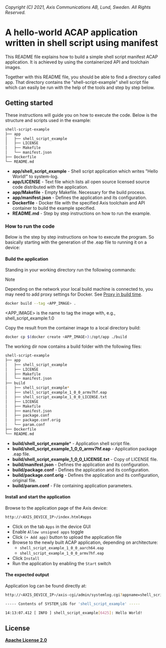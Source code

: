 *Copyright (C) 2021, Axis Communications AB, Lund, Sweden. All Rights Reserved.*

# A hello-world ACAP application written in shell script using manifest

This README file explains how to build a simple shell script manifest ACAP application. It is achieved by using the containerized API and toolchain images.

Together with this README file, you should be able to find a directory called app. That directory contains the "shell-script-example" shell script file which can easily be run with the help of the tools and step by step below.

## Getting started

These instructions will guide you on how to execute the code. Below is the structure and scripts used in the example:

```sh
shell-script-example
├── app
│   ├── shell_script_example
│   ├── LICENSE
│   ├── Makefile
│   └── manifest.json
├── Dockerfile
└── README.md
```

- **app/shell_script_example** - Shell script application which writes "Hello World!" to system-log.
- **app/LICENSE** - Text file which lists all open source licensed source code distributed with the application.
- **app/Makefile** - Empty Makefile. Necessary for the build process.
- **app/manifest.json** - Defines the application and its configuration.
- **Dockerfile** - Docker file with the specified Axis toolchain and API container to build the example specified.
- **README.md** - Step by step instructions on how to run the example.

### How to run the code

Below is the step by step instructions on how to execute the program. So basically starting with the generation of the .eap file to running it on a device:

#### Build the application

Standing in your working directory run the following commands:

> [!NOTE]
>
> Depending on the network your local build machine is connected to, you may need to add proxy
> settings for Docker. See
> [Proxy in build time](https://axiscommunications.github.io/acap-documentation/docs/develop/proxy#proxy-in-build-time).

```sh
docker build --tag <APP_IMAGE> .
```

<APP_IMAGE> is the name to tag the image with, e.g., shell_script_example:1.0

Copy the result from the container image to a local directory build:

```sh
docker cp $(docker create <APP_IMAGE>):/opt/app ./build
```

The working dir now contains a build folder with the following files:

```sh
shell-script-example
├── app
│   ├── shell_script_example
│   ├── LICENSE
│   ├── Makefile
│   └── manifest.json
├── build
│   ├── shell_script_example*
│   ├── shell_script_example_1_0_0_armv7hf.eap
│   ├── shell_script_example_1_0_0_LICENSE.txt
│   ├── LICENSE
│   ├── Makefile
│   ├── manifest.json
│   ├── package.conf
│   ├── package.conf.orig
│   └── param.conf
├── Dockerfile
└── README.md
```

- **build/shell_script_example*** - Application shell script file.
- **build/shell_script_example_1_0_0_armv7hf.eap** - Application package .eap file.
- **build/shell_script_example_1_0_0_LICENSE.txt** - Copy of LICENSE file.
- **build/manifest.json** - Defines the application and its configuration.
- **build/package.conf** - Defines the application and its configuration.
- **build/package.conf.orig** - Defines the application and its configuration, original file.
- **build/param.conf** - File containing application parameters.

#### Install and start the application

Browse to the application page of the Axis device:

```sh
http://<AXIS_DEVICE_IP>/index.html#apps
```

- Click on the tab `Apps` in the device GUI
- Enable `Allow unsigned apps` toggle
- Click `(+ Add app)` button to upload the application file
- Browse to the newly built ACAP application, depending on architecture:
  - `shell_script_example_1_0_0_aarch64.eap`
  - `shell_script_example_1_0_0_armv7hf.eap`
- Click `Install`
- Run the application by enabling the `Start` switch

#### The expected output

Application log can be found directly at:

```sh
http://<AXIS_DEVICE_IP>/axis-cgi/admin/systemlog.cgi?appname=shell_script_example
```

```sh
----- Contents of SYSTEM_LOG for 'shell_script_example' -----

14:13:07.412 [ INFO ] shell_script_example[6425]: Hello World!

```

## License

**[Apache License 2.0](../LICENSE)**
